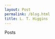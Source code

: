 ```yaml
---
layout: Post
permalink: /blog.html
title: L. T. Higgins
---
```


<html>
<head>
	<meta charset="utf-8">
	<meta name="viewport" content="width=device-width, initial-scale=1">
	<title> Blog </title>
</head>
<body>
 
<p> Posts </p>

</body>
</html>